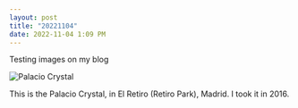 ```yaml
---
layout: post
title: "20221104"
date: 2022-11-04 1:09 PM
---
```


Testing images on my blog

<p><img style="display:block;margin-left:auto;margin-right:auto;" src="https://ninazumel.com/short_thoughts/assets/images/PalacioCrystal.jpg" alt="Palacio Crystal" border="0" /></p>

This is the Palacio Crystal, in El Retiro (Retiro Park), Madrid. I took it in 2016.
